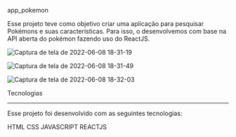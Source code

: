 app_pokemon

Esse projeto teve como objetivo criar uma aplicação para
pesquisar Pokémons e suas características. Para isso, o
desenvolvemos com base na API aberta do pokémon fazendo uso 
do ReactJS.

![Captura de tela de 2022-06-08 18-31-19](https://user-images.githubusercontent.com/88064533/172722171-75ca339c-eacc-40f8-8d26-98daea6c5259.png)

![Captura de tela de 2022-06-08 18-31-49](https://user-images.githubusercontent.com/88064533/172722187-5bc8b085-69fc-4887-a1f1-1d2190423250.png)

![Captura de tela de 2022-06-08 18-32-03](https://user-images.githubusercontent.com/88064533/172722194-cb0da8bb-2dec-4bf6-a64b-28bc98370ed3.png)


Tecnologias
_________________________________________________________________________________________________________________________________________________
Esse projeto foi desenvolvido com as seguintes tecnologias:

HTML
CSS
JAVASCRIPT
REACTJS



